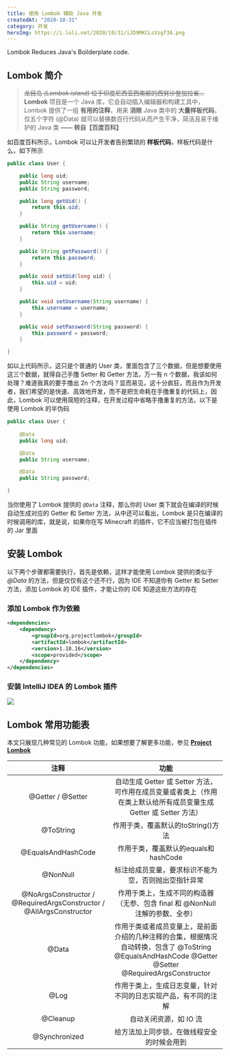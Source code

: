 ```yaml
---
title: 使用 Lombok 辅助 Java 开发
createdAt: "2020-10-31"
category: 开发
heroImg: https://i.loli.net/2020/10/31/iJD9MKCLsVzgf3A.png
---
```


Lombok Reduces Java's Boilderplate code.

## Lombok 简介

> ~~龙目岛 *(Lombok island)* 位于印度尼西亚西南部的西努沙登加拉省...~~ **Lombok** 项目是一个 Java 库，它会自动插入编辑器和构建工具中，Lombok 提供了一组 **有用的注释**，用来 **消除** Java 类中的 **大量样板代码**，仅五个字符 (@Data) 就可以替换数百行代码从而产生干净，简洁且易于维护的 Java 类 **—— 转自【百度百科】**

如百度百科所示，Lombok 可以让开发者告别繁琐的 **样板代码**，样板代码是什么，如下所示

```java [User.java]
public class User {

    public long uid;
    public String username;
    public String password;

    public long getUid() {
        return this.uid;
    }

    public String getUsername() {
        return this.username;
    }

    public String getPassword() {
        return this.password;
    }

    public void setUid(long uid) {
        this.uid = uid;
    }

    public void setUsername(String username) {
        this.username = username;
    }

    public void setPassword(String password) {
        this.password = password;
    }

}
```

如以上代码所示，这只是个普通的 User 类，里面包含了三个数据，但是想要使用这三个数据，就得自己手撸 Setter 和 Getter 方法，万一有 n 个数据，我该如何处理？难道我真的要手撸出 2n 个方法吗？显而易见，这十分疯狂，而且作为开发者，我们希望的是快速、高效地开发，而不是把生命耗在手撸重复的代码上，因此，Lombok 可以使用简短的注释，在开发过程中省略手撸重复的方法，以下是使用 Lombok 的半伪码

```java [User.java]
public class User {
    
    @Data
    public long uid;

    @Data
    public String username;

    @Data
    public String password;

}
```

当你使用了 Lombok 提供的 `@Data` 注释，那么你的 User 类下就会在编译的时候自动生成对应的 Getter 和 Setter 方法，从中还可以看出，Lombok 是只在编译的时候调用的库，就是说，如果你在写 Minecraft 的插件，它不应当被打包在插件的 Jar 里面

## 安装 Lombok

以下两个步骤都需要执行，首先是依赖，这样才能使用 Lombok 提供的类似于 *@Data* 的方法，但是仅仅有这个还不行，因为 IDE 不知道你有 Getter 和 Setter 方法，添加 Lombok 的 IDE 插件，才能让你的 IDE 知道这些方法的存在

### 添加 Lombok 作为依赖

```xml [pom.xml]
<dependencies>
    <dependency>
        <groupId>org.projectlombok</groupId>
        <artifactId>lombok</artifactId>
        <version>1.18.16</version>
        <scope>provided</scope>
    </dependency>
</dependencies>
```

### 安装 IntelliJ IDEA 的 Lombok 插件

![](https://i.loli.net/2020/10/31/47ULRmzwQgY3JPi.png)

## Lombok 常用功能表

本文只展现几种常见的 Lombok 功能，如果想要了解更多功能，参见 **[Project Lombok](https://projectlombok.org/features/all)**

注释|功能
:-:|:-:
@Getter / @Setter|自动生成 Getter 或 Setter 方法，可作用在成员变量或者类上（作用在类上默认给所有成员变量生成 Getter 或 Setter 方法）
@ToString|作用于类，覆盖默认的toString()方法
@EqualsAndHashCode|作用于类，覆盖默认的equals和hashCode
@NonNull|标注给成员变量，要求标识不能为空，否则抛出空指针异常
@NoArgsConstructor / @RequiredArgsConstructor / @AllArgsConstructor|作用于类上，生成不同的构造器（无参、包含 final 和 @NonNull 注解的参数、全参）
@Data|作用于类或者成员变量上，是前面介绍的几种注释的合集，根据情况自动转换，包含了 @ToString @EqualsAndHashCode @Getter @Setter @RequiredArgsConstructor
@Log|作用于类上，生成日志变量，针对不同的日志实现产品，有不同的注解
@Cleanup|自动关闭资源，如 IO 流
@Synchronized|给方法加上同步锁，在做线程安全的时候会用到